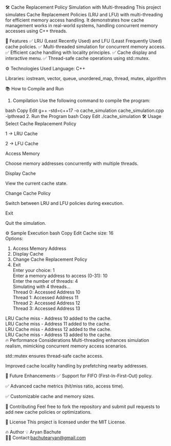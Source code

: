 🛠️ Cache Replacement Policy Simulation with Multi-threading
This project simulates Cache Replacement Policies (LRU and LFU) with multi-threading for efficient memory access handling. It demonstrates how cache management works in real-world systems, handling concurrent memory accesses using C++ threads.

🚀 Features
✅ LRU (Least Recently Used) and LFU (Least Frequently Used) cache policies.
✅ Multi-threaded simulation for concurrent memory access.
✅ Efficient cache handling with locality principles.
✅ Cache display and interactive menu.
✅ Thread-safe cache operations using std::mutex.

⚙️ Technologies Used
Language: C++

Libraries: iostream, vector, queue, unordered_map, thread, mutex, algorithm

📚 How to Compile and Run
1. Compilation
Use the following command to compile the program:

bash
Copy
Edit
g++ -std=c++17 -o cache_simulation cache_simulation.cpp -lpthread
2. Run the Program
bash
Copy
Edit
./cache_simulation
🛠️ Usage
Select Cache Replacement Policy

1 → LRU Cache

2 → LFU Cache

Access Memory

Choose memory addresses concurrently with multiple threads.

Display Cache

View the current cache state.

Change Cache Policy

Switch between LRU and LFU policies during execution.

Exit

Quit the simulation.

⚙️ Sample Execution
bash
Copy
Edit
Cache size: 16  
Options:  
1. Access Memory Address  
2. Display Cache  
3. Change Cache Replacement Policy  
4. Exit  
Enter your choice: 1  
Enter a memory address to access (0-31): 10  
Enter the number of threads: 4  
Simulating with 4 threads...  
Thread 0: Accessed Address 10  
Thread 1: Accessed Address 11  
Thread 2: Accessed Address 12  
Thread 3: Accessed Address 13  

LRU Cache miss - Address 10 added to the cache.  
LRU Cache miss - Address 11 added to the cache.  
LRU Cache miss - Address 12 added to the cache.  
LRU Cache miss - Address 13 added to the cache.  
🔥 Performance Considerations
Multi-threading enhances simulation realism, mimicking concurrent memory access scenarios.

std::mutex ensures thread-safe cache access.

Improved cache locality handling by prefetching nearby addresses.

📌 Future Enhancements
✅ Support for FIFO (First-In-First-Out) policy.

✅ Advanced cache metrics (hit/miss ratio, access time).

✅ Customizable cache and memory sizes.

🤝 Contributing
Feel free to fork the repository and submit pull requests to add new cache policies or optimizations.

📄 License
This project is licensed under the MIT License.

🔥 Author
💡 Aryan Bachute  
👨‍💻 Contact:bachutearyan@gmail.com
